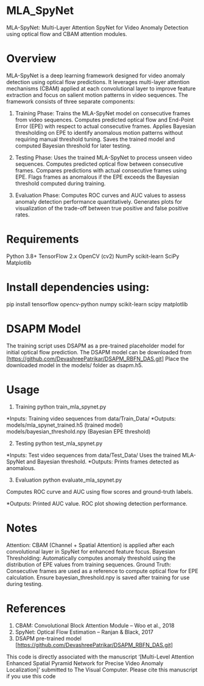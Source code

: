 # MLA_SpyNet
MLA-SpyNet: Multi-Layer Attention SpyNet for Video Anomaly Detection using optical flow and CBAM attention modules.

# Overview
MLA-SpyNet is a deep learning framework designed for video anomaly detection using optical flow predictions. It leverages multi-layer attention mechanisms (CBAM) applied at each convolutional layer to improve feature extraction and focus on salient motion patterns in video sequences. The framework consists of three separate components:

1. Training Phase: Trains the MLA-SpyNet model on consecutive frames from video sequences. Computes predicted optical flow and End-Point Error (EPE) with respect to actual consecutive frames. Applies Bayesian thresholding on EPE to identify anomalous motion patterns without requiring manual threshold tuning. Saves the trained model and computed Bayesian threshold for later testing.

2. Testing Phase: Uses the trained MLA-SpyNet to process unseen video sequences. Computes predicted optical flow between consecutive frames. Compares predictions with actual consecutive frames using EPE. Flags frames as anomalous if the EPE exceeds the Bayesian threshold computed during training.

3. Evaluation Phase: Computes ROC curves and AUC values to assess anomaly detection performance quantitatively. Generates plots for visualization of the trade-off between true positive and false positive rates.

# Requirements
Python 3.8+
TensorFlow 2.x
OpenCV (cv2)
NumPy
scikit-learn
SciPy
Matplotlib

# Install dependencies using:
pip install tensorflow opencv-python numpy scikit-learn scipy matplotlib

# DSAPM Model
The training script uses DSAPM as a pre-trained placeholder model for initial optical flow prediction. The DSAPM model can be downloaded from [https://github.com/DevashreePatrikar/DSAPM_RBFN_DAS.git] Place the downloaded model in the models/ folder as dsapm.h5.

# Usage
1. Training
python train_mla_spynet.py

*Inputs: Training video sequences from data/Train_Data/
*Outputs: models/mla_spynet_trained.h5 (trained model)
          models/bayesian_threshold.npy (Bayesian EPE threshold)

2. Testing
python test_mla_spynet.py

*Inputs: Test video sequences from data/Test_Data/
Uses the trained MLA-SpyNet and Bayesian threshold.
*Outputs: Prints frames detected as anomalous.

3. Evaluation
python evaluate_mla_spynet.py

Computes ROC curve and AUC using flow scores and ground-truth labels.

*Outputs: Printed AUC value. ROC plot showing detection performance.

# Notes
Attention: CBAM (Channel + Spatial Attention) is applied after each convolutional layer in SpyNet for enhanced feature focus. Bayesian Thresholding: Automatically computes anomaly threshold using the distribution of EPE values from training sequences. Ground Truth: Consecutive frames are used as a reference to compute optical flow for EPE calculation. Ensure bayesian_threshold.npy is saved after training for use during testing.

# References
1. CBAM: Convolutional Block Attention Module – Woo et al., 2018
2. SpyNet: Optical Flow Estimation – Ranjan & Black, 2017
3. DSAPM pre-trained model [https://github.com/DevashreePatrikar/DSAPM_RBFN_DAS.git]

This code is directly associated with the manuscript ‘[Multi-Level Attention Enhanced Spatial Pyramid Network for Precise Video Anomaly Localization]’ submitted to The Visual Computer. Please cite this manuscript if you use this code

